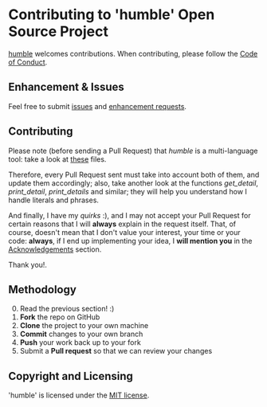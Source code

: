Contributing to 'humble' Open Source Project
============================================

[humble](https://github.com/rfc-st/humble) welcomes contributions. When contributing, please follow the [Code of Conduct](https://github.com/rfc-st/humble/blob/master/CODE_OF_CONDUCT.md).

Enhancement & Issues
--------------------

Feel free to submit [issues](https://github.com/rfc-st/humble/issues/new?assignees=&labels=&template=bug_report.md&title=) and [enhancement requests](https://github.com/rfc-st/humble/issues/new?assignees=&labels=&template=feature_request.md&title=).


Contributing
------------

Please note (before sending a Pull Request) that <i>humble</i> is a multi-language tool: take a look at [these](https://github.com/rfc-st/humble/tree/master/i10n) files.

Therefore, every Pull Request sent must take into account both of them, and update them accordingly; also, take another look at the functions <i>get_detail</i>, <i>print_detail</i>, <i>print_details</i> and similar; they will help you understand how I handle literals and phrases.

And finally, I have my <i>quirks</i> :), and I may not accept your Pull Request for certain reasons that I will <b>always</b> explain in the request itself. That, of course, doesn't mean that I don't value your interest, your time or your code: <b>always</b>, if I end up implementing your idea, I <b>will mention you</b> in the [Acknowledgements](https://github.com/rfc-st/humble/#acknowledgements) section.

Thank you!.

Methodology
-----------

 0. Read the previous section! :)
 1. **Fork** the repo on GitHub
 2. **Clone** the project to your own machine
 3. **Commit** changes to your own branch
 4. **Push** your work back up to your fork
 5. Submit a **Pull request** so that we can review your changes

Copyright and Licensing
-----------------------

'humble' is licensed under the [MIT license](https://github.com/rfc-st/humble/blob/master/LICENSE).

